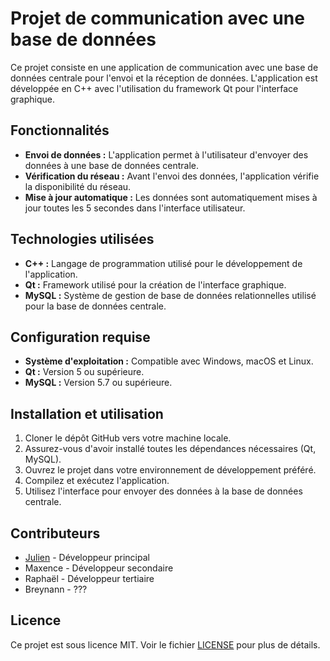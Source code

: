 # Projet de communication avec une base de données

Ce projet consiste en une application de communication avec une base de données centrale pour l'envoi et la réception de données. L'application est développée en C++ avec l'utilisation du framework Qt pour l'interface graphique.

## Fonctionnalités

- **Envoi de données :** L'application permet à l'utilisateur d'envoyer des données à une base de données centrale.
- **Vérification du réseau :** Avant l'envoi des données, l'application vérifie la disponibilité du réseau.
- **Mise à jour automatique :** Les données sont automatiquement mises à jour toutes les 5 secondes dans l'interface utilisateur.

## Technologies utilisées

- **C++ :** Langage de programmation utilisé pour le développement de l'application.
- **Qt :** Framework utilisé pour la création de l'interface graphique.
- **MySQL :** Système de gestion de base de données relationnelles utilisé pour la base de données centrale.

## Configuration requise

- **Système d'exploitation :** Compatible avec Windows, macOS et Linux.
- **Qt :** Version 5 ou supérieure.
- **MySQL :** Version 5.7 ou supérieure.

## Installation et utilisation

1. Cloner le dépôt GitHub vers votre machine locale.
2. Assurez-vous d'avoir installé toutes les dépendances nécessaires (Qt, MySQL).
3. Ouvrez le projet dans votre environnement de développement préféré.
4. Compilez et exécutez l'application.
5. Utilisez l'interface pour envoyer des données à la base de données centrale.

## Contributeurs

- [Julien](https://github.com/VolgarIII) - Développeur principal
- Maxence - Développeur secondaire
- Raphaël - Développeur tertiaire
- Breynann - ???

## Licence

Ce projet est sous licence MIT. Voir le fichier [LICENSE](LICENSE) pour plus de détails.
